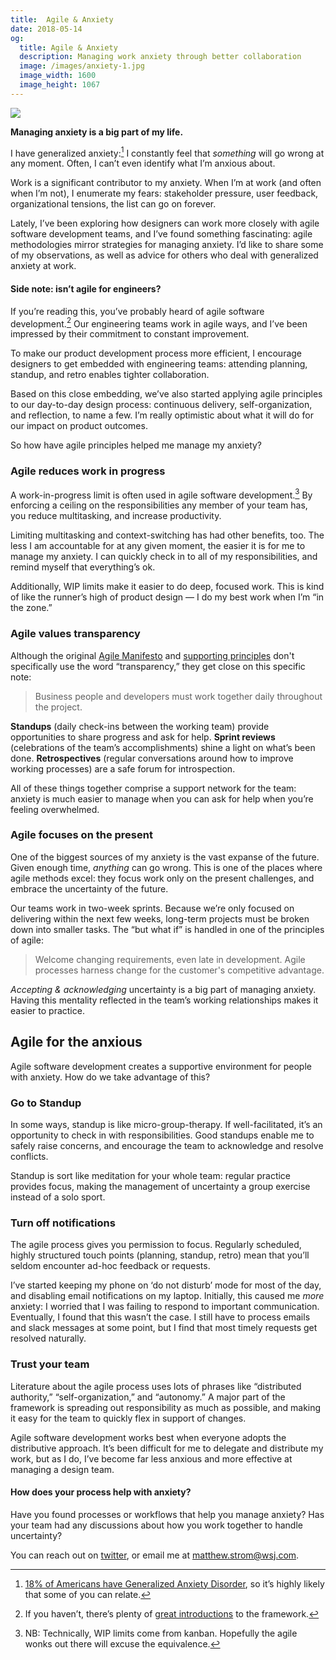 ```yaml
---
title:  Agile & Anxiety
date: 2018-05-14
og:
  title: Agile & Anxiety
  description: Managing work anxiety through better collaboration
  image: /images/anxiety-1.jpg
  image_width: 1600
  image_height: 1067
---
```


![](/images/anxiety-1.jpg)

**Managing anxiety is a big part of my life.** 

I have generalized anxiety:[^1] I constantly feel that _something_ will go wrong at any moment. Often, I can’t even identify what I’m anxious about.

Work is a significant contributor to my anxiety. When I’m at work (and often when I’m not), I enumerate my fears: stakeholder pressure, user feedback, organizational tensions, the list can go on forever.

Lately, I’ve been exploring how designers can work more closely with agile software development teams, and I’ve found something fascinating: agile methodologies mirror strategies for managing anxiety. I’d like to share some of my observations, as well as advice for others who deal with generalized anxiety at work.

#### Side note: isn’t agile for engineers?

If you’re reading this, you’ve probably heard of agile software development.[^2] Our engineering teams work in agile ways, and I’ve been impressed by their commitment to constant improvement.

To make our product development process more efficient, I encourage designers to get embedded with engineering teams: attending planning, standup, and retro enables tighter collaboration.

Based on this close embedding, we’ve also started applying agile principles to our day-to-day design process: continuous delivery, self-organization, and reflection, to name a few. I’m really optimistic about what it will do for our impact on product outcomes.

So how have agile principles helped me manage my anxiety?

### Agile reduces work in progress

A work-in-progress limit is often used in agile software development.[^3] By enforcing a ceiling on the responsibilities any member of your team has, you reduce multitasking, and increase productivity.

Limiting multitasking and context-switching has had other benefits, too. The less I am accountable for at any given moment, the easier it is for me to manage my anxiety. I can quickly check in to all of my responsibilities, and remind myself that everything’s ok.

Additionally, WIP limits make it easier to do deep, focused work. This is kind of like the runner’s high of product design — I do my best work when I’m “in the zone.”

### Agile values transparency

Although the original [Agile Manifesto](http://agilemanifesto.org/) and [supporting principles](http://agilemanifesto.org/principles.html) don't specifically use the word “transparency,” they get close on this specific note:

> Business people and developers must work together daily throughout the project.

**Standups** (daily check-ins between the working team) provide opportunities to share progress and ask for help. **Sprint reviews** (celebrations of the team’s accomplishments) shine a light on what’s been done. **Retrospectives** (regular conversations around how to improve working processes) are a safe forum for introspection.

All of these things together comprise a support network for the team: anxiety is much easier to manage when you can ask for help when you’re feeling overwhelmed.


### Agile focuses on the present

One of the biggest sources of my anxiety is the vast expanse of the future. Given enough time, _anything_ can go wrong. This is one of the places where agile methods excel: they focus work only on the present challenges, and embrace the uncertainty of the future.

Our teams work in two-week sprints. Because we’re only focused on delivering within the next few weeks, long-term projects must be broken down into smaller tasks. The “but what if” is handled in one of the principles of agile:

> Welcome changing requirements, even late in development. Agile processes harness change for the customer's competitive advantage.

_Accepting & acknowledging_ uncertainty is a big part of managing anxiety. Having this mentality reflected in the team’s working relationships makes it easier to practice.

## Agile for the anxious

Agile software development creates a supportive environment for people with anxiety. How do we take advantage of this?

### Go to Standup

In some ways, standup is like micro-group-therapy. If well-facilitated, it’s an opportunity to check in with responsibilities. Good standups enable me to safely raise concerns, and encourage the team to acknowledge and resolve conflicts.

Standup is sort like meditation for your whole team: regular practice provides focus, making the management of uncertainty a group exercise instead of a solo sport.

### Turn off notifications

The agile process gives you permission to focus. Regularly scheduled, highly structured touch points (planning, standup, retro) mean that you’ll seldom encounter ad-hoc feedback or requests.

I’ve started keeping my phone on ‘do not disturb’ mode for most of the day, and disabling email notifications on my laptop. Initially, this caused me _more_ anxiety: I worried that I was failing to respond to important communication. Eventually, I found that this wasn’t the case. I still have to process emails and slack messages at some point, but I find that most timely requests get resolved naturally.

### Trust your team

Literature about the agile process uses lots of phrases like “distributed authority,” “self-organization,” and “autonomy.” A major part of the framework is spreading out responsibility as much as possible, and making it easy for the team to quickly flex in support of changes.

Agile software development works best when everyone adopts the distributive approach. It’s been difficult for me to delegate and distribute my work, but as I do, I’ve become far less anxious and more effective at managing a design team.

#### How does your process help with anxiety?

Have you found processes or workflows that help you manage anxiety? Has your team had any discussions about how you work together to handle uncertainty?

You can reach out on [twitter](https://twitter.com/ilikescience), or email me at matthew.strom@wsj.com.

[^1]: [18% of Americans have Generalized Anxiety Disorder](https://adaa.org/about-adaa/press-room/facts-statistics), so it’s highly likely that some of you can relate.
[^2]: If you haven’t, there’s plenty of [great introductions](https://www.agilealliance.org/agile101/) to the framework.
[^3]: NB: Technically, WIP limits come from kanban. Hopefully the agile wonks out there will excuse the equivalence.
